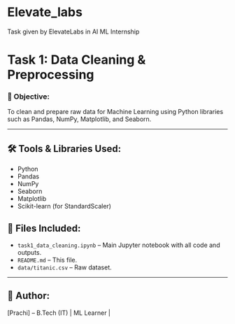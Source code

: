 # Elevate_labs
Task  given by ElevateLabs in AI ML Internship

# Task 1: Data Cleaning & Preprocessing

### 🎯 Objective:
To clean and prepare raw data for Machine Learning using Python libraries such as Pandas, NumPy, Matplotlib, and Seaborn.

---

## 🛠️ Tools & Libraries Used:
- Python
- Pandas
- NumPy
- Seaborn
- Matplotlib
- Scikit-learn (for StandardScaler)

## 📁 Files Included:
- `task1_data_cleaning.ipynb` – Main Jupyter notebook with all code and outputs.
- `README.md` – This file.
- `data/titanic.csv` – Raw dataset.

---

## 🔗 Author:
[Prachi] – B.Tech (IT) | ML Learner |
